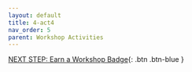 ```yaml
---
layout: default
title: 4-act4
nav_order: 5
parent: Workshop Activities
---
```


[NEXT STEP: Earn a Workshop Badge](informal-credentials.html){: .btn .btn-blue }
